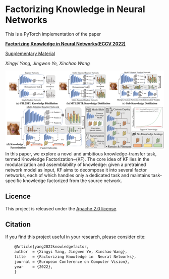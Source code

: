 # Factorizing Knowledge in  Neural Networks
This is a PyTorch implementation of the paper

[**Factorizing Knowledge in  Neural Networks(ECCV 2022)**](https://arxiv.org/abs/2207.03337)

[Supplementary Material](https://drive.google.com/file/d/1YEyDgl-aZVMqIRdSa_LJH32B5gooKx8k/view?usp=sharing)

*Xingyi Yang, Jingwen Ye, Xinchao Wang* 

![kf](assets/KnowledgeFactior_full-1.png)
In this paper, we explore a novel and ambitious knowledge-transfer task, termed Knowledge Factorization~(KF). The core idea of KF lies in the modularization 
and assemblability of knowledge: given a pretrained network model as input, KF aims to decompose it into several factor networks, each of which handles only a dedicated task and maintains task-specific knowledge factorized from the source network.

## Licence
This project is released under the [Apache 2.0 license](LICENCE).

## Citation
If you find this project useful in your research, please consider cite:

        @Article{yang2022knowledgefactor,
        author  = {Xingyi Yang, Jingwen Ye, Xinchao Wang},
        title   = {Factorizing Knowledge in  Neural Networks},
        journal = {European Conference on Computer Vision},
        year    = {2022},
        }
